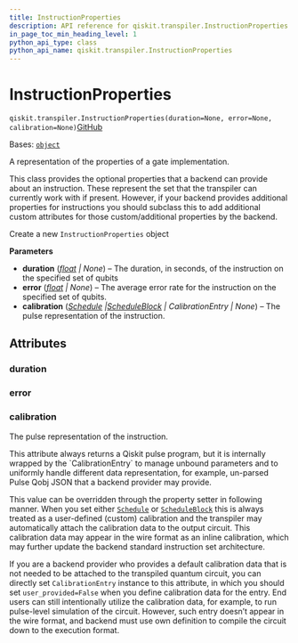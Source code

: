 ```yaml
---
title: InstructionProperties
description: API reference for qiskit.transpiler.InstructionProperties
in_page_toc_min_heading_level: 1
python_api_type: class
python_api_name: qiskit.transpiler.InstructionProperties
---
```


# InstructionProperties

<span id="qiskit.transpiler.InstructionProperties" />

`qiskit.transpiler.InstructionProperties(duration=None, error=None, calibration=None)`[GitHub](https://github.com/qiskit/qiskit/tree/stable/0.46/qiskit/transpiler/target.py "view source code")

Bases: [`object`](https://docs.python.org/3/library/functions.html#object "(in Python v3.12)")

A representation of the properties of a gate implementation.

This class provides the optional properties that a backend can provide about an instruction. These represent the set that the transpiler can currently work with if present. However, if your backend provides additional properties for instructions you should subclass this to add additional custom attributes for those custom/additional properties by the backend.

Create a new `InstructionProperties` object

**Parameters**

*   **duration** ([*float*](https://docs.python.org/3/library/functions.html#float "(in Python v3.12)") *| None*) – The duration, in seconds, of the instruction on the specified set of qubits
*   **error** ([*float*](https://docs.python.org/3/library/functions.html#float "(in Python v3.12)") *| None*) – The average error rate for the instruction on the specified set of qubits.
*   **calibration** ([*Schedule*](qiskit.pulse.Schedule "qiskit.pulse.Schedule")  *|*[*ScheduleBlock*](qiskit.pulse.ScheduleBlock "qiskit.pulse.ScheduleBlock") *| CalibrationEntry | None*) – The pulse representation of the instruction.

## Attributes

<span id="qiskit.transpiler.InstructionProperties.duration" />

### duration

<span id="qiskit.transpiler.InstructionProperties.error" />

### error

<span id="qiskit.transpiler.InstructionProperties.calibration" />

### calibration

The pulse representation of the instruction.

<Admonition title="Note" type="note">
  This attribute always returns a Qiskit pulse program, but it is internally wrapped by the `CalibrationEntry` to manage unbound parameters and to uniformly handle different data representation, for example, un-parsed Pulse Qobj JSON that a backend provider may provide.

  This value can be overridden through the property setter in following manner. When you set either [`Schedule`](qiskit.pulse.Schedule "qiskit.pulse.Schedule") or [`ScheduleBlock`](qiskit.pulse.ScheduleBlock "qiskit.pulse.ScheduleBlock") this is always treated as a user-defined (custom) calibration and the transpiler may automatically attach the calibration data to the output circuit. This calibration data may appear in the wire format as an inline calibration, which may further update the backend standard instruction set architecture.

  If you are a backend provider who provides a default calibration data that is not needed to be attached to the transpiled quantum circuit, you can directly set `CalibrationEntry` instance to this attribute, in which you should set `user_provided=False` when you define calibration data for the entry. End users can still intentionally utilize the calibration data, for example, to run pulse-level simulation of the circuit. However, such entry doesn’t appear in the wire format, and backend must use own definition to compile the circuit down to the execution format.
</Admonition>


